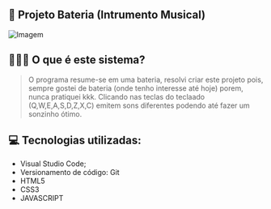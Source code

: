 ## 📂 Projeto Bateria (Intrumento Musical)

<img src="https://i.imgur.com/hlF7PU9.png" alt="Imagem">

## 👨🏻‍💻 O que é este sistema?

> O programa resume-se em uma bateria, resolvi criar este projeto pois, sempre gostei de bateria (onde tenho interesse até hoje) porem, nunca pratiquei kkk.
Clicando nas teclas do teclaado (Q,W,E,A,S,D,Z,X,C) emitem sons diferentes podendo até fazer um sonzinho ótimo.

## 💻 Tecnologias utilizadas:
* Visual Studio Code;
* Versionamento de código: Git
* HTML5
* CSS3
* JAVASCRIPT
